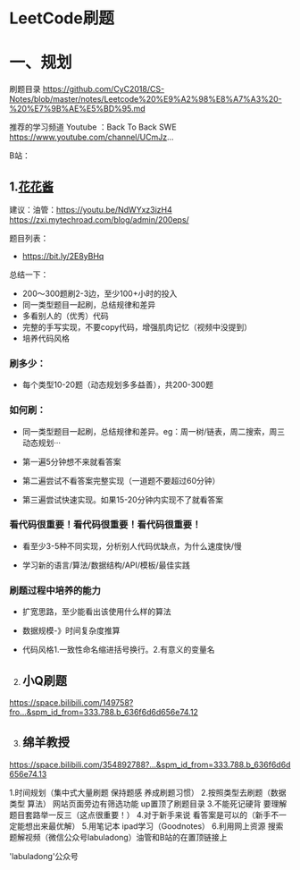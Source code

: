 # LeetCode刷题



# 一、规划

  刷题目录
https://github.com/CyC2018/CS-Notes/blob/master/notes/Leetcode%20%E9%A2%98%E8%A7%A3%20-%20%E7%9B%AE%E5%BD%95.md

推荐的学习频道
Youtube ：Back To Back SWE
https://www.youtube.com/channel/UCmJz...

B站：

## 1.[花花酱](https://space.bilibili.com/9880352?fr...) 

建议：油管：https://youtu.be/NdWYxz3izH4 <https://zxi.mytechroad.com/blog/admin/200eps/> 

题目列表：
* https://bit.ly/2E8yBHq

总结一下：
* 200～300题刷2-3边，至少100+小时的投入
* 同一类型题目一起刷，总结规律和差异
* 多看别人的（优秀）代码
* 完整的手写实现，不要copy代码，增强肌肉记忆（视频中没提到）
* 培养代码风格﻿



### 刷多少：

- 每个类型10-20题（动态规划多多益善），共200-300题

### 如何刷：

- 同一类型题目一起刷，总结规律和差异。eg：周一树/链表，周二搜索，周三动态规划···

- 第一遍5分钟想不来就看答案

- 第二遍尝试不看答案完整实现（一道题不要超过60分钟）

- 第三遍尝试快速实现。如果15-20分钟内实现不了就看答案

### 看代码很重要！看代码很重要！看代码很重要！

- 看至少3-5种不同实现，分析别人代码优缺点，为什么速度快/慢

- 学习新的语言/算法/数据结构/API/模板/最佳实践

### 刷题过程中培养的能力

- 扩宽思路，至少能看出该使用什么样的算法

- 数据规模-》时间复杂度推算

- 代码风格1.一致性命名缩进括号换行。2.有意义的变量名



2. ## 小Q刷题

  <https://space.bilibili.com/149758?fro...&spm_id_from=333.788.b_636f6d6d656e74.12>  

3. ## 绵羊教授

  <https://space.bilibili.com/354892788?...&spm_id_from=333.788.b_636f6d6d656e74.13> 



1.时间规划（集中式大量刷题 保持题感 养成刷题习惯）
2.按照类型去刷题（数据类型 算法） 网站页面旁边有筛选功能 up置顶了刷题目录
3.不能死记硬背 要理解题目套路举一反三（这点很重要！）
4.对于新手来说 看答案是可以的（新手不一定能想出来最优解） 
5.用笔记本 ipad学习（Goodnotes）
6.利用网上资源 搜索题解视频（微信公众号labuladong）油管和B站的在置顶链接上

'labuladong'公众号





















































